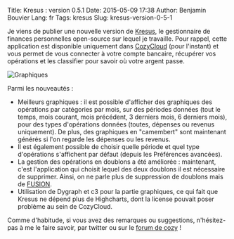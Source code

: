 Title: Kresus : version 0.5.1
Date: 2015-05-09 17:38
Author: Benjamin Bouvier
Lang: fr
Tags: kresus
Slug: kresus-version-0-5-1

Je viens de publier une nouvelle version de
[Kresus](https://github.com/bnjbvr/kresus), le gestionnaire de finances
personnelles open-source sur lequel je travaille. Pour rappel, cette
application est disponible uniquement dans [CozyCloud](https://cozy.io)
(pour l'instant) et vous permet de vous connecter à votre compte
bancaire, récupérer vos opérations et les classifier pour savoir où
votre argent passe.

![Graphiques]({static}/images/kresus-051.png)

Parmi les nouveautés :

-   Meilleurs graphiques : il est possible d'afficher des graphiques des
    opérations par catégories par mois, sur des périodes données (tout
    le temps, mois courant, mois précédent, 3 derniers mois, 6 derniers
    mois), pour des types d'opérations données (toutes, dépenses ou
    revenus uniquement). De plus, des graphiques en "camembert" sont
    maintenant générés si l'on regarde les dépenses ou les revenus.
-   Il est également possible de choisir quelle période et quel type
    d'opérations s'affichent par défaut (depuis les Préférences
    avancées).
-   La gestion des opérations en doublons a été améliorée : maintenant,
    c'est l'application qui choisit lequel des deux doublons il est
    nécessaire de supprimer. Ainsi, on ne parle plus de suppression de
    doublons mais de
    [FUSION](https://www.youtube.com/watch?v=JatzJYDqfAE).
-   Utilisation de Dygraph et c3 pour la partie graphiques, ce qui fait
    que Kresus ne dépend plus de Highcharts, dont la license pouvait
    poser problème au sein de CozyCloud.

Comme d'habitude, si vous avez des remarques ou suggestions,
n'hésitez-pas à me le faire savoir, par twitter ou sur le [forum de
cozy](https://forum.cozy.io/t/app-kresus/224) !
